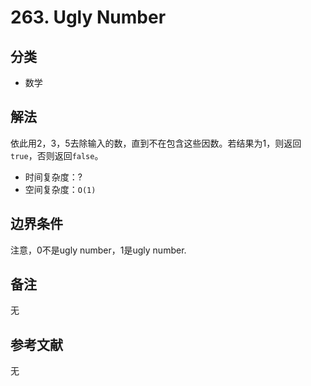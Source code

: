 # 263. Ugly Number

## 分类
* 数学

## 解法
依此用2，3，5去除输入的数，直到不在包含这些因数。若结果为1，则返回`true`，否则返回`false`。

* 时间复杂度：?
* 空间复杂度：`O(1)`

## 边界条件
注意，0不是ugly number，1是ugly number.

## 备注
无

## 参考文献
无